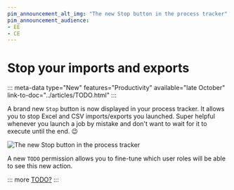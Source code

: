 ```yaml
---
pim_announcement_alt_img: "The new Stop button in the process tracker"
pim_announcement_audience:
- EE
- CE
---
```


# Stop your imports and exports
::: meta-data type="New" features="Productivity" available="late October" link-to-doc="../articles/TODO.html"
:::

A brand new `Stop` button is now displayed in your process tracker. It allows you to stop Excel and CSV imports/exports you launched. Super helpful whenever you launch a job by mistake and don't want to wait for it to execute until the end. 😉

![The new `Stop` button in the process tracker](../img/TODO.png)

A new `TODO` permission allows you to fine-tune which user roles will be able to see this new action.

::: more
[TODO?](../articles/TODO.html)
:::
